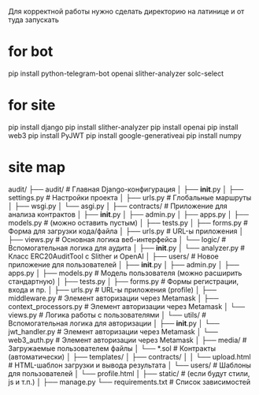 Для корректной работы нужно сделать директорию на латинице и от туда запускать
# for bot
pip install python-telegram-bot openai slither-analyzer solc-select
# for site
pip install django
pip install slither-analyzer
pip install openai
pip install web3
pip install PyJWT
pip install google-generativeai
pip install numpy
# site map
audit/
├── audit/                  # Главная Django-конфигурация
│   ├── __init__.py
│   ├── settings.py         # Настройки проекта
│   ├── urls.py             # Глобальные маршруты
│   ├── wsgi.py
│   └── asgi.py
│
├── contracts/              # Приложение для анализа контрактов
│   ├── __init__.py
│   ├── admin.py
│   ├── apps.py
│   ├── models.py           # (можно оставить пустым)
│   ├── tests.py
│   ├── forms.py            # Форма для загрузки кода/файла
│   ├── urls.py             # URL-ы приложения
│   ├── views.py            # Основная логика веб-интерфейса
│   └── logic/              # Вспомогательная логика для аудита
│       ├── __init__.py
│       └── analyzer.py     # Класс ERC20AuditTool с Slither и OpenAI
│
├── users/                  # Новое приложение для пользователей
│   ├── __init__.py
│   ├── admin.py
│   ├── apps.py
│   ├── models.py           # Модель пользователя (можно расширить стандартную)
│   ├── tests.py
│   ├── forms.py            # Формы регистрации, входа и пр.
│   ├── urls.py              # URL-ы приложения (profile)
│   ├── middleware.py             # Элемент авторизации через Metamask
│   ├── context_processors.py             # Элемент авторизации через Metamask
│   └── views.py            # Логика работы с пользователями
│   └── utils/               # Вспомогательная логика для авторизации
│       ├── __init__.py
│       └── jwt_handler.py     # Элемент авторизации через Metamask
│       └── web3_auth.py     # Элемент авторизации через Metamask
│
├── media/                  # Загружаемые пользователем файлы
│   └── *.sol               # Контракты (автоматически)
│
├── templates/
│   ├── contracts/
│   │   └── upload.html     # HTML-шаблон загрузки и вывода результата
│   └── users/              # Шаблоны для пользователей
│       └── profile.html
│
├── static/                 # (если будут стили, js и т.п.)
│
├── manage.py
└── requirements.txt        # Список зависимостей
